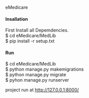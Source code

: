 eMedicare


#### Insallation
First Install all Depemdencies. <br/>
$ cd eMedicare/MedLib<br/>
$ pip install -r setup.txt<br/>


#### Run

$ cd eMedicare/MedLib<br/>
$ python manage.py makemigrations<br/>
$ python manage.py migrate<br/>
$ pyhon manage.py runserver<br/>

project run at  http://127.0.0.1:8000/

